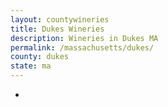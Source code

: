 ```yaml
---
layout: countywineries
title: Dukes Wineries
description: Wineries in Dukes MA
permalink: /massachusetts/dukes/
county: dukes
state: ma
---
```

-
